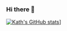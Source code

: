 ### Hi there 👋
[![Kath's GitHub stats](https://github-readme-stats.vercel.app/api?username=Kath&show_icons=true&theme=merko)](https://github.com/iKath/QuantumultX)]
<!--
**iKath/iKath** is a ✨ _special_ ✨ repository because its `README.md` (this file) appears on your GitHub profile.

Here are some ideas to get you started:

- 🔭 I’m currently working on ...
- 🌱 I’m currently learning ...
- 👯 I’m looking to collaborate on ...
- 🤔 I’m looking for help with ...
- 💬 Ask me about ...
- 📫 How to reach me: ...
- 😄 Pronouns: ...
- ⚡ Fun fact: ...
-->

